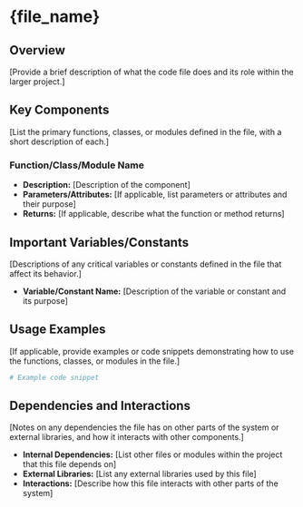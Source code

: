 # {file_name}

## Overview

[Provide a brief description of what the code file does and its role within the larger project.]

## Key Components

[List the primary functions, classes, or modules defined in the file, with a short description of each.]

### Function/Class/Module Name
- **Description:** [Description of the component]
- **Parameters/Attributes:** [If applicable, list parameters or attributes and their purpose]
- **Returns:** [If applicable, describe what the function or method returns]

## Important Variables/Constants

[Descriptions of any critical variables or constants defined in the file that affect its behavior.]

- **Variable/Constant Name:** [Description of the variable or constant and its purpose]

## Usage Examples

[If applicable, provide examples or code snippets demonstrating how to use the functions, classes, or modules in the file.]

```python
# Example code snippet
```

## Dependencies and Interactions

[Notes on any dependencies the file has on other parts of the system or external libraries, and how it interacts with other components.]

- **Internal Dependencies:** [List other files or modules within the project that this file depends on]
- **External Libraries:** [List any external libraries used by this file]
- **Interactions:** [Describe how this file interacts with other parts of the system]
